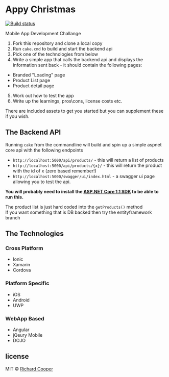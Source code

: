 # Appy Christmas

[![Build status](https://ci.appveyor.com/api/projects/status/psapnvypec32jwm1/branch/master?svg=true)](https://ci.appveyor.com/project/frozenskys/appy-christmas/branch/master)

Mobile App Development Challange 

1. Fork this repository and clone a local copy
2. Run `cake.cmd` to build and start the backend api 
3. Pick one of the technologies from below
4. Write a simple app that calls the backend api and displays the information sent back - it should contain the following pages:
  * Branded "Loading" page
  * Product List page
  * Product detail page
5. Work out how to test the app
6. Write up the learnings, pros\cons, license costs etc.

There are included assets to get you started but you can supplement these if you wish.

## The Backend API
Running `cake` from the commandline will build and spin up a simple aspnet core api with the following endpoints
 * `http://localhost:5000/api/products/` - this will return a list of products
 * `http://localhost:5000/api/products/{x}/` - this will return the product with the id of x (zero based remember!)
 * `http://localhost:5000/swagger/ui/index.html`  - a swagger ui page allowing you to test the api.

**You will probably need to install the [ASP.NET Core 1.1 SDK](https://blogs.msdn.microsoft.com/webdev/2016/10/25/announcing-asp-net-core-1-1-preview-1/) to be able to run this.**

The product list is just hard coded into the `getProducts()` method  
If you want something that is DB backed then try the entityframework branch

## The Technologies
### Cross Platform 
 - Ionic
 - Xamarin
 - Cordova
 
### Platform Specific
 - iOS
 - Android
 - UWP

### WebApp Based
 - Angular
 - jQeury Mobile
 - DOJO

## license
MIT © [Richard Cooper](https://richardcooper.mit-license.org/)